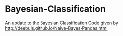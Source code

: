 # Bayesian-Classification
An update to the Bayesian Classification Code given by http://deebuls.github.io/Naive-Bayes-Pandas.html
